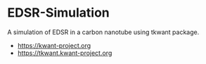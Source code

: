 # EDSR-Simulation
A simulation of EDSR in a carbon nanotube using tkwant package.

* https://kwant-project.org
* https://tkwant.kwant-project.org
